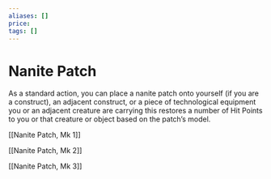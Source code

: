 ```yaml
---
aliases: []
price:  
tags: []
---
```


# Nanite Patch

As a standard action, you can place a nanite patch onto yourself (if you are a construct), an adjacent construct, or a piece of technological equipment you or an adjacent creature are carrying this restores a number of Hit Points to you or that creature or object based on the patch’s model.

[[Nanite Patch, Mk 1]]

[[Nanite Patch, Mk 2]]

[[Nanite Patch, Mk 3]]
